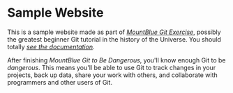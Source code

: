 # Sample Website

This is a sample website made as part of [*MountBlue Git Exercise*](https://github.com/shubhamCda/git-Intro), possibly the greatest
beginner Git tutorial in the history of the Universe. You should totally [*see the documentation*](https://git-scm.com/doc). 

After finishing *MountBlue Git to Be Dangerous*, you'll know enough Git
to be *dangerous*. This means you'll be able to use Git to track changes in
your projects, back up data, share your work with others, and collaborate
with programmers and other users of Git.
